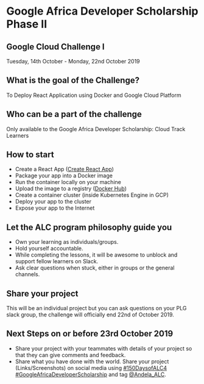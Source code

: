 # Google Africa Developer Scholarship Phase II

## Google Cloud Challenge I

Tuesday, 14th October - Monday, 22nd October 2019

## What is the goal of the Challenge?

To Deploy React Application using Docker and Google Cloud Platform

## Who can be a part of the challenge

Only available to the Google Africa Developer Scholarship: Cloud Track Learners

## How to start

- Create a React App ([Create React App](https://create-react-app.dev/docs/getting-started))
- Package your app into a Docker image
- Run the container locally on your machine
- Upload the image to a registry ([Docker Hub](https://hub.docker.com/))
- Create a container cluster (inside Kubernetes Engine in GCP)
- Deploy your app to the cluster
- Expose your app to the Internet

## Let the ALC program philosophy guide you

- Own your learning as individuals/groups.
- Hold yourself accountable.
- While completing the lessons, it will be awesome to unblock and support fellow learners on Slack.
- Ask clear questions when stuck, either in groups or the general channels.

## Share your project

This will be an individual project but you can ask questions on your PLG slack group, the challenge will officially end 22nd of October 2019.

## Next Steps on or before 23rd October 2019

- Share your project with your teammates with details of your project so that they can give comments and feedback.
- Share what you have done with the world. Share your project (Links/Screenshots) on social media using [#150DaysofALC4](https://twitter.com/search?q=%23150DaysOfALC4) [#GoogleAfricaDeveloperScholarship](https://twitter.com/search?q=%23GoogleAfricaDeveloperScholarship) and tag [@Andela_ALC](https://twitter.com/andela_alc/).
